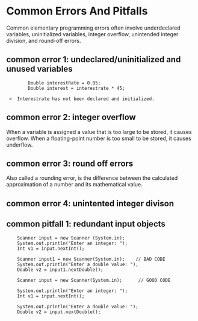 # Common Errors And Pitfalls
Common elementary programming errors often involve underdeclared variables,
uninitialized variables, integer overflow, unintended integer division,
and round-off errors.

## common error 1: undeclared/uninitialized and unused variables
```
        Double interestRate = 0.05;
        Double interest = interestrate * 45;
```
     >  Interestrate has not been declared and initialized.

## common error 2: integer overflow
When a variable is assigned a value that is too large to be stored, it causes overflow.
When a floating-point number is too small to be stored, it causes underflow.

## common error 3: round off errors
Also called a rounding error, is the difference between the calculated approximation of a
number and its mathematical value.

## common error 4: unintented integer divison

## common pitfall 1: redundant input objects
```
  	Scanner input = new Scanner (System.in);
    System.out.println("Enter an integer: ");
    Int v1 = input.nextInt();
    
    Scanner input1 = new Scanner(System.in);    // BAD CODE
    System.out.println("Enter a double value: ");
    Double v2 = input1.nextDouble();
    
    Scanner input = new Scanner(System.in);      // GOOD CODE
    
    System.out.println("Enter an integer: ");
    Int v1 = input.nextInt();
    
    System.out.println("Enter a double value: ");
    Double v2 = input.nextDouble();
```
